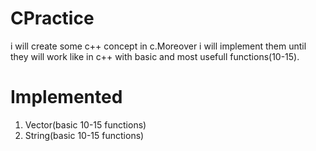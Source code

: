 # CPractice

i will create some c++ concept in c.Moreover i will implement them until they will work like in c++ with basic and most usefull functions(10-15).


# Implemented 
1) Vector(basic 10-15 functions)
2) String(basic 10-15 functions)
